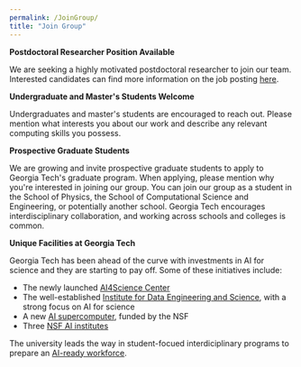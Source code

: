 ```yaml
---
permalink: /JoinGroup/
title: "Join Group"
---
```

**Postdoctoral Researcher Position Available**

We are seeking a highly motivated postdoctoral researcher to join our team. Interested candidates can find more information on the job posting [here](https://inspirehep.net/jobs/2962185).

**Undergraduate and Master's Students Welcome**

Undergraduates and master's students are encouraged to reach out. Please mention what interests you about our work and describe any relevant computing skills you possess.

**Prospective Graduate Students**

We are growing and invite prospective graduate students to apply to Georgia Tech's graduate program. When applying, please mention why you're interested in joining our group. You can join our group as a student in the School of Physics, the School of Computational Science and Engineering, or potentially another school. Georgia Tech encourages interdisciplinary collaboration, and working across schools and colleges is common.

**Unique Facilities at Georgia Tech**

Georgia Tech has been ahead of the curve with investments in AI for science and they are starting to pay off. Some of these initiatives include:

- The newly launched [AI4Science Center](https://ai4science.ai.gatech.edu)
- The well-established [Institute for Data Engineering and Science](https://research.gatech.edu/data), with a strong focus on AI for science
- A new [AI supercomputer](https://www.forbes.com/sites/michaeltnietzel/2025/07/20/nsf-gives-georgia-tech-20-million-to-build-ai-focused-supercomputer/), funded by the NSF
- Three [NSF AI institutes](https://aiinstitutes.org/georgia-techs-leading-role-in-nsf-funded-ai-research-and-innovation/#:~:text=Home%20to%20the%20AI4OPT%2C%20AI-ALOE%2C%20AI-CARING%20institutes%2C%20and,of%20AI%20through%20research%2C%20outreach%2C%20and%20educational%20programs.)

The university leads the way in student-focued interdiciplinary programs to prepare an [AI-ready workforce](https://www.bing.com/ck/a?!&&p=9bca1adfa7cea7b575b730453411f8c461f77585d12385b1d5fad97fc268f5f8JmltdHM9MTc1NjMzOTIwMA&ptn=3&ver=2&hsh=4&fclid=200728a9-d9e2-6390-070b-3d7cd86162d8&u=a1aHR0cHM6Ly93d3cuZm9yYmVzLmNvbS9zaXRlcy9jb21taXR0ZWVvZjIwMC8yMDI1LzAyLzEwL2dyYWR1YXRpbmctdGhlLW5ldy1haS1yZWFkeS13b3JrZm9yY2UtaG93LWdhLXRlY2gtaXMtbGVhZGluZy10aGUtd2F5Lw).

